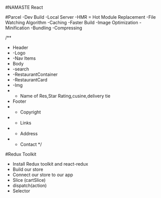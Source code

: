 #NAMASTE React

#Parcel
-Dev Build
-Local Server
-HMR = Hot Module Replacement
-File Watching Algorithm
-Caching -Faster Build
-Image Optimization
-Minification
-Bundling
-Compressing

/\*\*

- Header
- -Logo
- -Nav Items
- Body
- -search
- -RestaurantContainer
- -RestaurantCard
- -Img
- - Name of Res,Star Rating,cusine,delivery tie
- Footer
- - Copyright
- - Links
- - Address
- - Contact
    \*/

#Redux Toolkit

- Install Redux toolkit and react-redux
- Build our store
- Connect our store to our app
- Slice (cartSlice)
- dispatch(action)
- Selector

